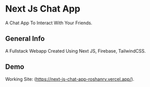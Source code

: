 # Next Js Chat App

A Chat App To Interact With Your Friends.

## General Info

A Fullstack Webapp Created Using Next JS, Firebase, TailwindCSS.

## Demo

Working Site: (https://next-js-chat-app-roshanrv.vercel.app/).
